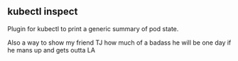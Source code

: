 ## kubectl inspect

Plugin for kubectl to print a generic summary of pod state.

Also a way to show my friend TJ how much of a badass he will be one day if he mans up and gets outta LA
